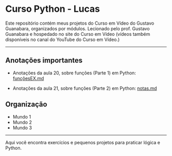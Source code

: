 # Curso Python - Lucas

Este repositório contém meus projetos do Curso em Vídeo do Gustavo Guanabara, organizados por módulos.
Lecionado pelo prof. Gustavo Guanabara e hospedado no site do Curso em Vídeo (vídeos também disponíveis no canal do YouTube do Curso em Vídeo.)

---

## Anotações importantes

- Anotações da aula 20, sobre funções (Parte 1) em Python: [funçõesEX.md](https://github.com/LuccasPROG/Curso-Em-VideoPython-Lucas/blob/main/Mundo%203/Fun%C3%A7%C3%B5es/fun%C3%A7%C3%B5esEX.md)

- Anotações da aula 21, sobre funções (Parte 2) em Python: [notas.md](https://github.com/guiemi-learning-center/curso-python-gustavo-guanabara/blob/master/mundo_3/aula_21/notas.md)

## Organização

- Mundo 1
- Mundo 2
- Mundo 3

---

Aqui você encontra exercícios e pequenos projetos para praticar lógica e Python.
